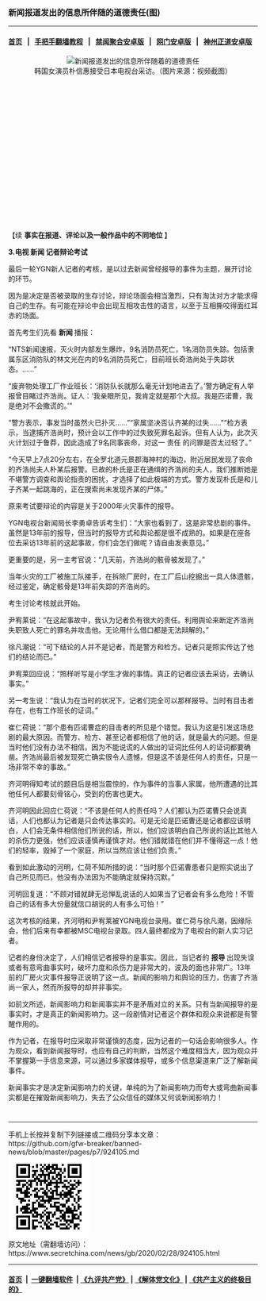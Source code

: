 ### 新闻报道发出的信息所伴随的道德责任(图)
------------------------

#### [首页](https://github.com/gfw-breaker/banned-news/blob/master/README.md) &nbsp;&nbsp;|&nbsp;&nbsp; [手把手翻墙教程](https://github.com/gfw-breaker/guides/wiki) &nbsp;&nbsp;|&nbsp;&nbsp; [禁闻聚合安卓版](https://github.com/gfw-breaker/bn-android) &nbsp;&nbsp;|&nbsp;&nbsp; [网门安卓版](https://github.com/oGate2/oGate) &nbsp;&nbsp;|&nbsp;&nbsp; [神州正道安卓版](https://github.com/SzzdOgate/update) 



<div class="article_right" style="fone-color:#000">
 <p style="text-align:center">
  <img alt="新闻报道发出的信息所伴随着的道德责任" src="//img3.secretchina.com/pic/2020/2-21/p2632091a311639596-ss.jpg" style="height:337px; width:600px"/>
  <br>
   韩国女演员朴信惠接受日本电视台采访。（图片来源：视频截图）
   <span id="hideid" name="hideid" style="color:red;display:none;">
    <span href="https://www.secretchina.com">
    </span>
   </span>
  </br>
 </p>
 <div id="txt-mid1-t21-2017">
  <ins class="adsbygoogle" data-ad-client="ca-pub-1276641434651360" data-ad-slot="2451032099" style="display:inline-block;width:336px;height:280px">
  </ins>
  <div id="SC-22xxx">
  </div>
 </div>
 <p>
  【续
  <span href="https://www.secretchina.com/news/b5/2020/02/26/923960.html">
   <strong>
    事实在报道、评论以及一般作品中的不同地位
   </strong>
  </span>
  】
  <span id="hideid" name="hideid" style="color:red;display:none;">
   <span href="https://www.secretchina.com">
   </span>
  </span>
 </p>
 <p>
  <strong>
   3.电视
   <span href="https://www.secretchina.com/news/gb/tag/新闻" target="_blank">
    新闻
   </span>
   记者辩论考试
  </strong>
 </p>
 <p>
  最后一轮YGN新人记者的考核，是以过去新闻曾经报导的事件为主题，展开讨论的环节。
 </p>
 <p>
  因为是决定是否被录取的生存讨论，辩论场面会相当激烈，只有淘汰对方才能求得自己的生存。有可能在辩论中会出现互相攻击性的语言，以至于互相撕咬得面红耳赤的场面。
 </p>
 <p>
  首先考生们先看
  <strong>
   新闻
  </strong>
  播报：
 </p>
 <p>
  “NTS新闻速报，灭火时内部发生爆炸，9名消防员死亡，1名消防员失踪。包括隶属东区消防队的林文光在内的9名消防员死亡，目前班长奇浩尚处于失踪状态。……”
 </p>
 <p>
  “废弃物处理工厂作业班长：‘消防队长就那么毫无计划地进去了。’警方确定有人举报曾目睹过齐浩尚。证人：‘我亲眼所见，我肯定就是那个大叔。我是匹诺曹，我是绝对不会撒谎的。’”
 </p>
 <p>
  “警方表示，事发当时虽然火已扑灭……”“家属坚决否认齐某的过失……”“检方表示，当逮捕齐浩尚时，预计会以工作中的过失致死罪名起诉。但有人认为，此次灭火计划过于鲁莽，因此造成了9名同事丧命，对这一
  <span href="https://www.secretchina.com/news/gb/tag/责任" target="_blank">
   责任
  </span>
  的问罪是否太过轻了。”
 </p>
 <p>
  “今天早上7点20分左右，在全罗北道元景郡海神村的海边，附近居民发现了丧命的齐浩尚夫人朴某后报警。已故的朴氏是正在通缉的齐浩尚的夫人，我们推断她是不堪警方调查和舆论指责的困扰，才选择了如此极端的方式。警方发现朴氏是和儿子齐某一起跳海的，正在搜索尚未发现齐某的尸体。”
 </p>
 <p>
  原来考试要辩论的内容是关于2000年火灾事件的报导。
 </p>
 <p>
  YGN电视台新闻局长李勇卓告诉考生们：“大家也看到了，这是非常悲剧的事件。虽然是13年前的报导，但当时的报导方式和舆论都是很不成熟的。如果是在座各位去采访13年前的这起事故，你们会怎们做呢？请自由发表意见。”
 </p>
 <p>
  更重要的是，另一主考官说：“几天前，齐浩尚的骸骨被发现了。”
 </p>
 <p>
  当年火灾的工厂被施工队接手，在拆除厂房时，在工厂后山挖掘出一具人体遗骸，经过鉴定，确定骸骨是13年前失踪的齐浩尚的。
 </p>
 <p>
  考生讨论考核就此开始。
 </p>
 <center>
  <div style="max-width: 632px;height:180px; display: none; text-align: center; margin: 0 auto; overflow: hidden;overflow-x: hidden;">
   <div id="taboola-midarticle-thumbnails" style="max-width: 632px;height:180px;overflow: hidden;overflow-x: hidden;">
   </div>
  </div>
  <div>
   <ins class="adsbygoogle" data-ad-client="ca-pub-1276641434651360" data-ad-format="fluid" data-ad-layout="in-article" data-ad-slot="5164544770" style="display:block; text-align:center;">
   </ins>
  </div>
 </center>
 <p>
  尹宥莱说：“在这起事故中，我认为记者负有很大的责任。利用舆论来断定齐浩尚失职致人死亡的罪名并攻击他。无论用什么借口都是无法辩解的。”
 </p>
 <p>
  徐凡潮说：“可下结论的人并不是记者，而是警方和检方。记者只是照实传达了他们的结论而已。”
 </p>
 <p>
  尹宥莱回应说：“照样听写是小学生才做的事情。真正的记者应该去采访，去确认事实。”
 </p>
 <p>
  另一考生说：“我认为在当时的状况下，记者们完全可以那样报导。当时有目击者存在，也有工作班长的证词。”
 </p>
 <p>
  崔仁荷说：“那个患有匹诺曹症的目击者的所见是个错觉。我认为这是引发这场悲剧的最大原因。而警方、检方、甚至记者都相信了他的话，就是最大的问题。但是当时他们没有办法不相信。因为不能说谎的人做出的证词比任何人的证词都要确凿。齐浩尚最后被发现死亡确实很令人遗憾，但是这不该是任何人的责任，只是一场非常不幸的事故。”
 </p>
 <center>
  <ins class="adsbygoogle" data-ad-client="ca-pub-1276641434651360" data-ad-format="fluid" data-ad-layout="in-article" data-ad-slot="3646767294" style="display:block; text-align:center;">
  </ins>
 </center>
 <p>
  齐河明得知考试的题目后是相当震惊的，作为事件的当事人家属，他所遭遇的比其他任何人都要刻骨铭心，受到的伤害也更大。
 </p>
 <p>
  齐河明因此回应仁荷说：“不该是任何人的责任吗？人们都认为匹诺曹只会说真话，人们也都认为记者是只会传达事实的。可是无论是匹诺曹还是记者都应该明白，人们会无条件相信他们所说的话，所以，他们应该明白自己所说的话比其他人的杀伤力更强，他们应该谨慎再谨慎才对。他们错就错在他们并不懂得这一点！他们的轻率，毁掉了一个家庭，所以当然应该让他们负责。”
 </p>
 <p>
  看到如此激动的河明，仁荷不知所措的说：“当时那个匹诺曹患者只是照实说出了自己所见而已，他没有办法因为不能确定就保持沉默。”
 </p>
 <p>
  河明回复道：“不顾对错就肆无忌惮乱说话的人如果当了记者会有多么危险！不管自己的话有多大份量就信口胡说的人有多么可怕！”
 </p>
 <p>
  这次考核的结果，齐河明和尹宥莱被YGN电视台录用。崔仁荷与徐凡潮，因缘际会，他们后来有幸都被MSC电视台录取。四人最终都成为了电视台的新人实习记者。
 </p>
 <p>
  记者的身份决定了，人们相信记者报导的是事实。因此，当记者的
  <strong>
   报导
  </strong>
  出现失误或者有意弯曲事实时，破坏力度和杀伤力是非常大的，波及的面也非常广。13年前的厂房火灾事件报导正说明了这一点。新闻的影响力和舆论的压力，伤害了齐浩尚一家人，然而所报导的却并非事实。
 </p>
 <p>
  如前文所述，新闻影响力和新闻事实并不是矛盾对立的关系。只有当新闻报导的是事实时，才是真正的新闻影响力。这一段剧情对记者这个群体和观众来说都是有警醒作用的。
 </p>
 <p>
  作为记者，在报导时应采取非常谨慎的态度，因为记者的一句话会影响很多人。作为观众，看到新闻报导时，也应有自己的判断，当然这个难度相当大，因为观众并不掌握第一手信息来源，可以通过多家媒体报导，或多个信息渠道来广泛了解新闻事件。
 </p>
 <p>
  新闻事实才是决定新闻影响力的关键，单纯的为了新闻影响力而夸大或弯曲新闻事实都是在摧毁新闻影响力，失去了公众信任的媒体又何谈新闻影响力！
  <center>
   <div>
    <div id="txt-mid2-t22-2017" style="display: block;  max-height: 351px;  overflow: hidden;">
     <div id="SC-21xxx">
     </div>
     <ins class="adsbygoogle" data-ad-client="ca-pub-1276641434651360" data-ad-format="auto" data-ad-slot="4301710469" data-full-width-responsive="true" style="display:block">
     </ins>
    </div>
   </div>
  </center>
  <div style="padding-top:12px;">
  </div>
 </p>
</div>

<hr/>
手机上长按并复制下列链接或二维码分享本文章：<br/>
https://github.com/gfw-breaker/banned-news/blob/master/pages/p7/924105.md <br/>
<a href='https://github.com/gfw-breaker/banned-news/blob/master/pages/p7/924105.md'><img src='https://github.com/gfw-breaker/banned-news/blob/master/pages/p7/924105.md.png'/></a> <br/>
原文地址（需翻墙访问）：https://www.secretchina.com/news/gb/2020/02/28/924105.html


------------------------
#### [首页](https://github.com/gfw-breaker/banned-news/blob/master/README.md) &nbsp;|&nbsp; [一键翻墙软件](https://github.com/gfw-breaker/nogfw/blob/master/README.md) &nbsp;| [《九评共产党》](https://github.com/gfw-breaker/9ping.md/blob/master/README.md#九评之一评共产党是什么) | [《解体党文化》](https://github.com/gfw-breaker/jtdwh.md/blob/master/README.md) | [《共产主义的终极目的》](https://github.com/gfw-breaker/gczydzjmd.md/blob/master/README.md)


<img src='http://gfw-breaker.win/banned-news/pages/p7/924105.md' width='0px' height='0px'/>